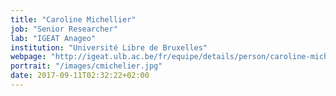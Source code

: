 ```yaml
---
title: "Caroline Michellier"
job: "Senior Researcher"
lab: "IGEAT Anageo"
institution: "Université Libre de Bruxelles"
webpage: "http://igeat.ulb.ac.be/fr/equipe/details/person/caroline-michellier/"
portrait: "/images/cmichelier.jpg"
date: 2017-09-11T02:32:22+02:00
---
```


